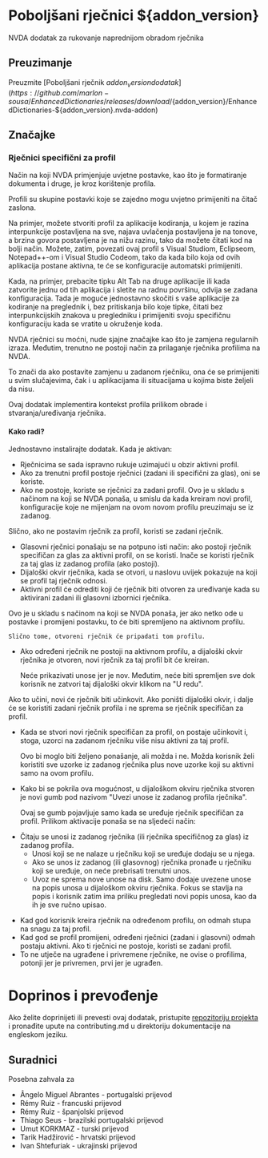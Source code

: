 # Poboljšani rječnici ${addon_version}
NVDA dodatak za rukovanje naprednijom obradom rječnika

## Preuzimanje
Preuzmite [Poboljšani rječnik ${addon_version} dodatak](https://github.com/marlon-sousa/EnhancedDictionaries/releases/download/${addon_version}/EnhancedDictionaries-${addon_version}.nvda-addon)

## Značajke

### Rječnici specifični za profil
Način na koji NVDA primjenjuje uvjetne postavke, kao što je formatiranje dokumenta i druge, je kroz korištenje profila.

Profili su skupine postavki koje se zajedno mogu uvjetno primijeniti na čitač zaslona.

Na primjer, možete stvoriti profil za aplikacije kodiranja, u kojem je razina interpunkcije postavljena na sve, najava uvlačenja postavljena je na tonove, a brzina govora postavljena je na nižu razinu, tako da možete čitati kod na bolji način. Možete, zatim, povezati ovaj profil s Visual Studiom, Eclipseom, Notepad++-om i Visual Studio Codeom, tako da kada bilo koja od ovih aplikacija postane aktivna, te će se konfiguracije automatski primijeniti.

Kada, na primjer, prebacite tipku Alt Tab na druge aplikacije ili kada zatvorite jednu od tih aplikacija i sletite na radnu površinu, odvija se zadana konfiguracija. Tada je moguće jednostavno skočiti s vaše aplikacije za kodiranje na preglednik i, bez pritiskanja bilo koje tipke, čitati bez interpunkcijskih znakova u pregledniku i primijeniti svoju specifičnu konfiguraciju kada se vratite u okruženje koda.

NVDA rječnici su moćni, nude sjajne značajke kao što je zamjena regularnih izraza. Međutim, trenutno ne postoji način za prilaganje rječnika profilima na NVDA.

To znači da ako postavite zamjenu u zadanom rječniku, ona će se primijeniti u svim slučajevima, čak i u aplikacijama ili situacijama u kojima biste željeli da nisu.

Ovaj dodatak implementira kontekst profila prilikom obrade i stvaranja/uređivanja rječnika.

#### Kako radi?

Jednostavno instalirajte dodatak. Kada je aktivan:

* Rječnicima se sada ispravno rukuje uzimajući u obzir aktivni profil.
* Ako za trenutni profil postoje rječnici (zadani ili specifični za glas), oni se koriste.
* Ako ne postoje, koriste se rječnici za zadani profil. Ovo je u skladu s načinom na koji se NVDA ponaša, u smislu da kada kreiram novi profil, konfiguracije koje ne mijenjam na ovom novom profilu preuzimaju se iz zadanog.

Slično, ako ne postavim rječnik za profil, koristi se zadani rječnik.

* Glasovni rječnici ponašaju se na potpuno isti način: ako postoji rječnik specifičan za glas za aktivni profil, on se koristi. Inače se koristi rječnik za taj glas iz zadanog profila (ako postoji).
* Dijaloški okvir rječnika, kada se otvori, u naslovu uvijek pokazuje na koji se profil taj rječnik odnosi.
* Aktivni profil će odrediti koji će rječnik biti otvoren za uređivanje kada su aktivirani zadani ili glasovni izbornici rječnika.

Ovo je u skladu s načinom na koji se NVDA ponaša, jer ako netko ode u postavke i promijeni postavku, to će biti spremljeno na aktivnom profilu.

    Slično tome, otvoreni rječnik će pripadati tom profilu.

* Ako određeni rječnik ne postoji na aktivnom profilu, a dijaloški okvir rječnika je otvoren, novi rječnik za taj profil bit će kreiran.

    Neće prikazivati ​​unose jer je nov. Međutim, neće biti spremljen sve dok korisnik ne zatvori taj dijaloški okvir klikom na "U redu".

Ako to učini, novi će rječnik biti učinkovit. Ako poništi dijaloški okvir, i dalje će se koristiti zadani rječnik profila i ne sprema se rječnik specifičan za profil.

* Kada se stvori novi rječnik specifičan za profil, on postaje učinkovit i, stoga, uzorci na zadanom rječniku više nisu aktivni za taj profil.

    Ovo bi moglo biti željeno ponašanje, ali možda i ne. Možda korisnik želi koristiti sve uzorke iz zadanog rječnika plus nove uzorke koji su aktivni samo na ovom profilu.

* Kako bi se pokrila ova mogućnost, u dijaloškom okviru rječnika stvoren je novi gumb pod nazivom "Uvezi unose iz zadanog profila rječnika".

    Ovaj se gumb pojavljuje samo kada se uređuje rječnik specifičan za profil. Prilikom aktivacije ponaša se na sljedeći način:
    
- Čitaju se unosi iz zadanog rječnika (ili rječnika specifičnog za glas) iz zadanog profila.
    - Unosi koji se ne nalaze u rječniku koji se uređuje dodaju se u njega.
    - Ako se unos iz zadanog (ili glasovnog) rječnika pronađe u rječniku koji se uređuje, on neće prebrisati trenutni unos.
    - Uvoz ne sprema nove unose na disk. Samo dodaje uvezene unose na popis unosa u dijaloškom okviru rječnika. Fokus se stavlja na popis i korisnik zatim ima priliku pregledati novi popis unosa, kao da ih je sve ručno upisao.

* Kad god korisnik kreira rječnik na određenom profilu, on odmah stupa na snagu za taj profil.
* Kad god se profil promijeni, određeni rječnici (zadani i glasovni) odmah postaju aktivni. Ako ti rječnici ne postoje, koristi se zadani profil.
* To ne utječe na ugrađene i privremene rječnike, ne ovise o profilima, potonji jer je privremen, prvi jer je ugrađen.

# Doprinos i prevođenje

Ako želite doprinijeti ili prevesti ovaj dodatak, pristupite [repozitoriju projekta](https://github.com/marlon-sousa/EnhancedDictionaries) i pronađite upute na contributing.md u direktoriju dokumentacije na engleskom jeziku.

## Suradnici

Posebna zahvala za

* Ângelo Miguel Abrantes - portugalski prijevod
* Rémy Ruiz - francuski prijevod
* Rémy Ruiz - španjolski prijevod
* Thiago Seus - brazilski portugalski prijevod
* Umut KORKMAZ - turski prijevod
* Tarik Hadžirović - hrvatski prijevod
* Ivan Shtefuriak - ukrajinski prijevod